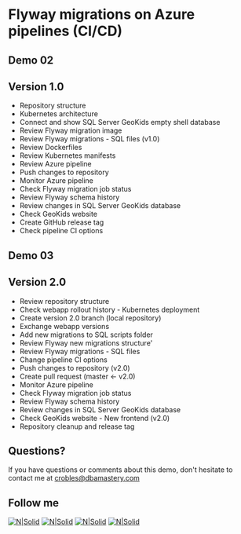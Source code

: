 # Flyway migrations on Azure pipelines (CI/CD)

## Demo 02
## Version 1.0
* Repository structure
* Kubernetes architecture
* Connect and show SQL Server GeoKids empty shell database
* Review Flyway migration image
* Review Flyway migrations - SQL files (v1.0)
* Review Dockerfiles
* Review Kubernetes manifests
* Review Azure pipeline
* Push changes to repository
* Monitor Azure pipeline
* Check Flyway migration job status
* Review Flyway schema history
* Review changes in SQL Server GeoKids database
* Check GeoKids website
* Create GitHub release tag
* Check pipeline CI options

## Demo 03
## Version 2.0
* Review repository structure
* Check webapp rollout history - Kubernetes deployment
* Create version 2.0 branch (local repository)
* Exchange webapp versions
* Add new migrations to SQL scripts folder
* Review Flyway new migrations structure'
* Review Flyway migrations - SQL files
* Change pipeline CI options
* Push changes to repository (v2.0)
* Create pull request (master <- v2.0)
* Monitor Azure pipeline
* Check Flyway migration job status
* Review Flyway schema history
* Review changes in SQL Server GeoKids database
* Check GeoKids website - New frontend (v2.0)
* Repository cleanup and release tag

## Questions?
If you have questions or comments about this demo, don't hesitate to contact me at <crobles@dbamastery.com>

## Follow me
[![N|Solid](http://dbamastery.com/wp-content/uploads/2018/08/if_twitter_circle_color_107170.png)](https://twitter.com/dbamastery) [![N|Solid](http://dbamastery.com/wp-content/uploads/2018/08/if_github_circle_black_107161.png)](https://github.com/dbamaster) [![N|Solid](http://dbamastery.com/wp-content/uploads/2018/08/if_linkedin_circle_color_107178.png)](https://www.linkedin.com/in/croblesdba/) [![N|Solid](http://dbamastery.com/wp-content/uploads/2018/08/if_browser_1055104.png)](http://dbamastery.com/)